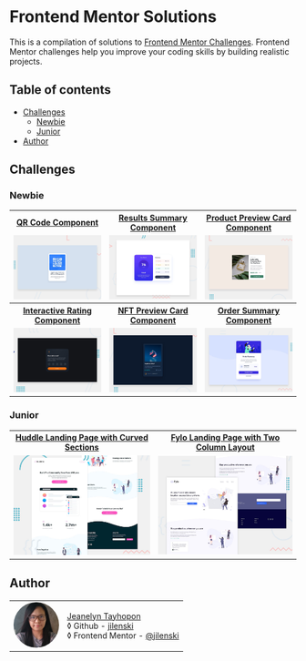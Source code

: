 # Frontend Mentor Solutions

This is a compilation of solutions to [Frontend Mentor Challenges](https://www.frontendmentor.io/challenges). Frontend Mentor challenges help you improve your coding skills by building realistic projects.

## Table of contents

- [Challenges](#challenges)
  - [Newbie](#newbie)
  - [Junior](#junior)
- [Author](#author)

## Challenges

### Newbie

<table style="border: 1px solid inherit; border-collapse: collapse;">
  <tr>
    <th><a href="https://github.com/jilenski/frontend-mentor-solutions.github.io/tree/main//qr-code-component/">QR Code Component</a></th>
    <th><a href="https://github.com/jilenski/frontend-mentor-solutions.github.io/tree/main//results-summary-component/">Results Summary Component</a></th>
    <th><a href="https://github.com/jilenski/frontend-mentor-solutions.github.io/tree/main//product-preview-card-component/">Product Preview Card Component</a></th>
  </tr>
  <tr>
    <td>
      <a href="./qr-code-component/">
        <img src="././qr-code-component/desktop-preview.jpg" alt="preview">
      </a>
    </td>
    <td>
      <a href="./results-summary-component/l">
        <img src="././results-summary-component/desktop-preview.jpg" alt="preview">
      </a>
    </td>
    <td>
      <a href="./product-preview-card-component/">
        <img src="././product-preview-card-component/desktop-preview.jpg" alt="preview">
      </a>
    </td>
  </tr>

  <tr>
    <th><a href="https://github.com/jilenski/frontend-mentor-solutions.github.io/tree/main//qr-code-component/">Interactive Rating Component</a></th>
    <th><a href="https://github.com/jilenski/frontend-mentor-solutions.github.io/tree/main//results-summary-component/">NFT Preview Card Component</a></th>
    <th><a href="https://github.com/jilenski/frontend-mentor-solutions.github.io/tree/main//product-preview-card-component/">Order Summary Component</a></th>
  </tr>
  <tr>
    <td>
      <a href="./interactive-rating-component/">
        <img src="././interactive-rating-component/desktop-preview.jpg" alt="preview">
      </a>
    </td>
    <td>
      <a href="./nft-preview-card-component/">
        <img src="././nft-preview-card-component/desktop-preview.jpg" alt="preview">
      </a>
    </td>
    <td>
      <a href="./order-summary-component/">
        <img src="././order-summary-component/desktop-preview.jpg" alt="preview">
      </a>
    </td>
  </tr>
</table>

### Junior

<table style="border: 1px solid inherit; border-collapse: collapse;">
  <tr>
    <th><a href="https://github.com/jilenski/frontend-mentor-solutions.github.io/tree/main//huddle-landing-page-with-curved-sections/">Huddle Landing Page with Curved Sections</a></th>
    <th><a href="https://github.com/jilenski/frontend-mentor-solutions.github.io/tree/main//fylo-landing-page-with-two-column-layout/">Fylo Landing Page with Two Column Layout</a></th>
  </tr>
  <tr>
    <td>
      <a href="./huddle-landing-page-with-curved-sections/">
        <img src="././huddle-landing-page-with-curved-sections/desktop-preview.jpg" alt='preview'>
      </a>
    </td>
    <td>
      <a href="./fylo-landing-page-with-two-column-layout/">
        <img src="././fylo-landing-page-with-two-column-layout/desktop-preview.jpg" alt='preview'>
      </a>
    </td>
  </tr>
</table>

## Author

<table style="border: none; border-collapse: collapse;">
  <tr>
    <td>
      <img src="./1688980503267.jpg" alt="profile" width="80" style="border-radius: 100%">
    </td>
    <td>
      <a href="https://jeanelyntayhopon.com/">Jeanelyn Tayhopon</a><br>
      &loz; Github - <a href="https://github.com/jilenski">jilenski</a><br>
      &loz; Frontend Mentor - <a href="https://www.frontendmentor.io/profile/jilenski">@jilenski</a>    
    </td>
  </tr>
</table>
